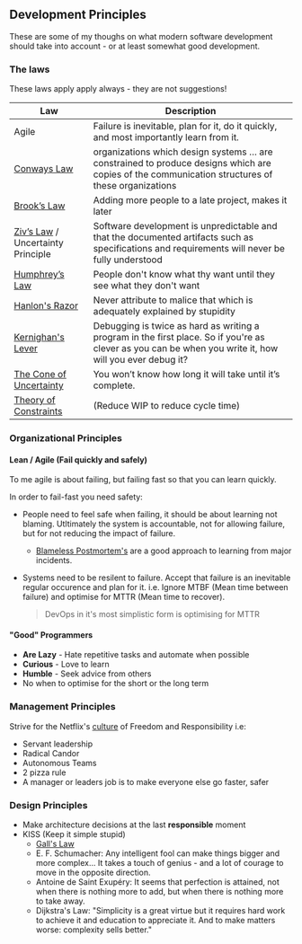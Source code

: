 ## Development Principles

These are some of my thoughs on what modern software development should take into account - or at least somewhat good development.

### The laws

These laws apply apply always - they are not suggestions!

| Law                                      | Description                              |
| ---------------------------------------- | ---------------------------------------- |
| Agile                                    | Failure is inevitable, plan for it, do it quickly, and most importantly learn from it. |
| [Conways Law](https://en.wikipedia.org/wiki/Conway%27s_law) | organizations which design systems … are constrained to produce designs which are copies of the communication structures of these organizations |
| [Brook’s Law](https://en.wikipedia.org/wiki/Brooks%E2%80%99_law) | Adding more people to a late project, makes it later |
| [Ziv’s Law](http://www.ics.uci.edu/~ziv/papers/icse97.ps) / Uncertainty Principle | Software development is unpredictable and that the documented artifacts such as specifications and requirements will never be fully understood |
| [Humphrey’s Law](https://en.wikipedia.org/w/index.php?title=The_Centipede%27s_Dilemma) | People don't know what thy want until they see what they don't want |
| [Hanlon's Razor](https://en.wikipedia.org/wiki/Hanlon%27s_razor) | Never attribute to malice that which is adequately explained by stupidity |
| [Kernighan's Lever](http://www.linusakesson.net/programming/kernighans-lever/) | Debugging is twice as hard as writing a program in the first place. So if you're as clever as you can be when you write it, how will you ever debug it? |
| [The Cone of Uncertainty](https://en.wikipedia.org/wiki/Cone_of_Uncertainty) | You won’t know how long it will take until it’s complete. |
| [Theory of Constraints](https://en.wikipedia.org/wiki/Theory_of_constraints) | (Reduce WIP to reduce cycle time)        |



### Organizational Principles

#### Lean / Agile (Fail quickly and safely)

To me agile is about failing, but failing fast so that you can learn quickly. 

In order to fail-fast you need safety:

* People need to feel safe when failing, it should be about learning not blaming. Utltimately the system is accountable, not for allowing failure, but for not reducing the impact of failure.

  * [Blameless Postmortem's](https://codeascraft.com/2012/05/22/blameless-postmortems/) are a good approach to learning from major incidents.

* Systems need to be resilent to failure. Accept that failure is an inevitable regular occurence and plan for it. i.e. Ignore MTBF (Mean time between failure) and optimise for MTTR (Mean time to recover).

  > DevOps in it's most simplistic form is optimising for MTTR

#### "Good" Programmers

* **Are Lazy** - Hate repetitive tasks and automate when possible
* **Curious** - Love to learn
* **Humble** - Seek advice from others
* No when to optimise for the short or the long term

### Management Principles

Strive for the Netflix's [culture](https://jobs.netflix.com/culture) of Freedom and Responsibility i.e:

- Servant leadership
- Radical Candor
- Autonomous Teams
- 2 pizza rule
- A manager or leaders job is to make everyone else go faster, safer

### Design Principles

* Make architecture decisions at the last **responsible** moment
* KISS (Keep it simple stupid) 
  * [Gall's Law](https://en.wikipedia.org/wiki/John_Gall_(author)#Gall.27s_law) 
  * E. F. Schumacher: Any intelligent fool can make things bigger and more complex... It takes a touch of genius - and a lot of courage to move in the opposite direction.
  * Antoine de Saint Exupéry: It seems that perfection is attained, not when there is nothing more to add, but when there is nothing more to take away.
  * Dijkstra's Law: "Simplicity is a great virtue but it requires hard work to achieve it and education to appreciate it. And to make matters worse: complexity sells better."

